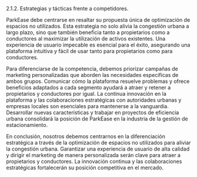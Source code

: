 2\.1.2. Estrategias y tácticas frente a competidores.

ParkEase debe centrarse en resaltar su propuesta única de optimización de espacios no utilizados. Esta estrategia no solo alivia la congestión urbana a largo plazo, sino que también beneficia tanto a propietarios como a conductores al maximizar la utilización de activos existentes. Una experiencia de usuario impecable es esencial para el éxito, asegurando una plataforma intuitiva y fácil de usar tanto para propietarios como para conductores.

Para diferenciarse de la competencia, debemos priorizar campañas de marketing personalizadas que aborden las necesidades específicas de ambos grupos. Comunicar cómo la plataforma resuelve problemas y ofrece beneficios adaptados a cada segmento ayudará a atraer y retener a propietarios y conductores por igual. La continua innovación en la plataforma y las colaboraciones estratégicas con autoridades urbanas y empresas locales son esenciales para mantenerse a la vanguardia. Desarrollar nuevas características y trabajar en proyectos de eficiencia urbana consolidará la posición de ParkEase en la industria de la gestión de estacionamiento.

En conclusión, nosotros debemos centrarnos en la diferenciación estratégica a través de la optimización de espacios no utilizados para aliviar la congestión urbana. Garantizar una experiencia de usuario de alta calidad y dirigir el marketing de manera personalizada serán clave para atraer a propietarios y conductores. La innovación continua y las colaboraciones estratégicas fortalecerán su posición competitiva en el mercado.